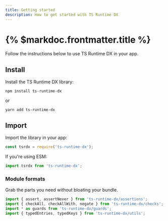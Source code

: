 ```yaml
---
title: Getting started
description: How to get started with TS Runtime DX
---
```


# {% $markdoc.frontmatter.title %}

Follow the instructions below to use TS Runtime DX in your app.

## Install

Install the TS Runtime DX library:

```shell
npm install ts-runtime-dx
```

or

```shell
yarn add ts-runtime-dx
```

## Import

Import the library in your app:

```js
const tsrdx = require('ts-runtime-dx');
```

If you're using ESM:

```js
import tsrdx from 'ts-runtime-dx';
```

### Module formats

Grab the parts you need without bloating your bundle.

```ts
import { assert, assertNever } from 'ts-runtime-dx/assertions';
import { checkAll, checkAllWith, negate } from 'ts-runtime-dx/checks';
import * as guards from 'ts-runtime-dx/guards';
import { typedEntries, typedKeys } from 'ts-runtime-dx/utils';
```

